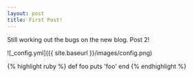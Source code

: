 ```yaml
---
layout: post
title: First Post!
---
```


Still working out the bugs on the new blog. Post 2!

![_config.yml]({{ site.baseurl }}/images/config.png)

{% highlight ruby %}
def foo
  puts 'foo'
end
{% endhighlight %}
